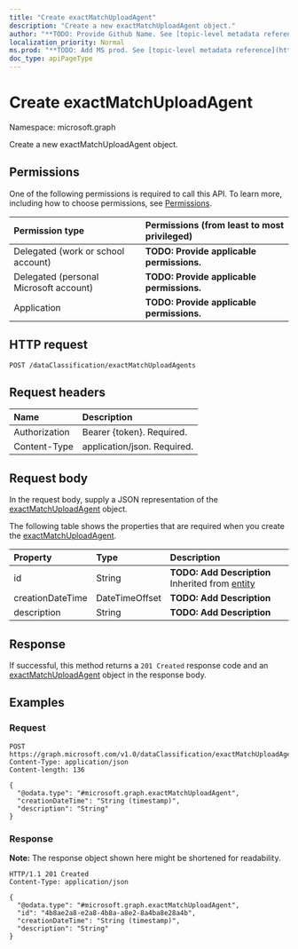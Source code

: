 ```yaml
---
title: "Create exactMatchUploadAgent"
description: "Create a new exactMatchUploadAgent object."
author: "**TODO: Provide Github Name. See [topic-level metadata reference](https://msgo.azurewebsites.net/add/document/guidelines/metadata.html#topic-level-metadata)**"
localization_priority: Normal
ms.prod: "**TODO: Add MS prod. See [topic-level metadata reference](https://msgo.azurewebsites.net/add/document/guidelines/metadata.html#topic-level-metadata)**"
doc_type: apiPageType
---
```


# Create exactMatchUploadAgent
Namespace: microsoft.graph



Create a new exactMatchUploadAgent object.

## Permissions
One of the following permissions is required to call this API. To learn more, including how to choose permissions, see [Permissions](/graph/permissions-reference).

|Permission type|Permissions (from least to most privileged)|
|:---|:---|
|Delegated (work or school account)|**TODO: Provide applicable permissions.**|
|Delegated (personal Microsoft account)|**TODO: Provide applicable permissions.**|
|Application|**TODO: Provide applicable permissions.**|

## HTTP request

<!-- {
  "blockType": "ignored"
}
-->
``` http
POST /dataClassification/exactMatchUploadAgents
```

## Request headers
|Name|Description|
|:---|:---|
|Authorization|Bearer {token}. Required.|
|Content-Type|application/json. Required.|

## Request body
In the request body, supply a JSON representation of the [exactMatchUploadAgent](../resources/exactmatchuploadagent.md) object.

The following table shows the properties that are required when you create the [exactMatchUploadAgent](../resources/exactmatchuploadagent.md).

|Property|Type|Description|
|:---|:---|:---|
|id|String|**TODO: Add Description** Inherited from [entity](../resources/entity.md)|
|creationDateTime|DateTimeOffset|**TODO: Add Description**|
|description|String|**TODO: Add Description**|



## Response

If successful, this method returns a `201 Created` response code and an [exactMatchUploadAgent](../resources/exactmatchuploadagent.md) object in the response body.

## Examples

### Request
<!-- {
  "blockType": "request",
  "name": "create_exactmatchuploadagent_from_"
}
-->
``` http
POST https://graph.microsoft.com/v1.0/dataClassification/exactMatchUploadAgents
Content-Type: application/json
Content-length: 136

{
  "@odata.type": "#microsoft.graph.exactMatchUploadAgent",
  "creationDateTime": "String (timestamp)",
  "description": "String"
}
```


### Response
**Note:** The response object shown here might be shortened for readability.
<!-- {
  "blockType": "response",
  "truncated": true,
  "@odata.type": "microsoft.graph.exactMatchUploadAgent"
}
-->
``` http
HTTP/1.1 201 Created
Content-Type: application/json

{
  "@odata.type": "#microsoft.graph.exactMatchUploadAgent",
  "id": "4b8ae2a8-e2a8-4b8a-a8e2-8a4ba8e28a4b",
  "creationDateTime": "String (timestamp)",
  "description": "String"
}
```

